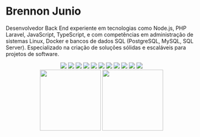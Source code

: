 <h1>Brennon Junio <a https://img.shields.io/badge/LinkedIn-0077B5?style=for-the-badge&logo=linkedin&logoColor=white></a></h1>

Desenvolvedor Back End experiente em tecnologias como Node.js, PHP Laravel, JavaScript, TypeScript, e com competências em administração de sistemas Linux, Docker e bancos de dados SQL (PostgreSQL, MySQL, SQL Server). Especializado na criação de soluções sólidas e escaláveis para projetos de software.

<div align="center">
<img src="https://img.shields.io/badge/Node.js-43853D?style=for-the-badge&logo=node.js&logoColor=white"/>
<img src="https://img.shields.io/badge/JavaScript-F7DF1E?style=for-the-badge&logo=javascript&logoColor=black"/>
<img src="https://img.shields.io/badge/TypeScript-007ACC?style=for-the-badge&logo=typescript&logoColor=white"/>
<img src="https://img.shields.io/badge/PHP-777BB4?style=for-the-badge&logo=php&logoColor=white"/>
<img src="https://img.shields.io/badge/React-20232A?style=for-the-badge&logo=react&logoColor=61DAFB"/>
<img src="https://img.shields.io/badge/MySQL-00000F?style=for-the-badge&logo=mysql&logoColor=white"/>
<img src="https://img.shields.io/badge/PostgreSQL-316192?style=for-the-badge&logo=postgresql&logoColor=white"/>
<img src="https://img.shields.io/badge/Prisma-3982CE?style=for-the-badge&logo=Prisma&logoColor=white"/>
<img src="https://img.shields.io/badge/GIT-E44C30?style=for-the-badge&logo=git&logoColor=white"/>
<img src="https://img.shields.io/badge/Raspberry%20Pi-A22846?style=for-the-badge&logo=Raspberry%20Pi&logoColor=white"/>
<img src="https://img.shields.io/badge/Ubuntu-E95420?style=for-the-badge&logo=ubuntu&logoColor=white"/>
</div>
  
<div align="center">
<img height="160em" src="https://github-readme-stats.vercel.app/api?username=brennonjunio&show_icons=true&theme=radical"/>
<img height="160em" src="https://github-readme-stats.vercel.app/api/top-langs/?username=brennonjunio&layout=compact&langs_count=7&theme=synthwave"/>
</div>

